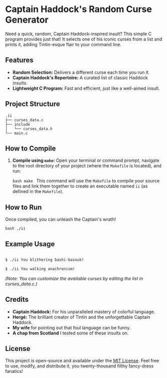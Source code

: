 # Captain Haddock's Random Curse Generator

Need a quick, random, Captain Haddock-inspired insult? This simple C program
provides just that! It selects one of his iconic curses from a list and prints
it, adding Tintin-esque flair to your command line.

## Features

* **Random Selection:** Delivers a different curse each time you
    run it.
* **Captain Haddock's Repertoire:** A curated list of classic Haddock
    insults.
* **Lightweight C Program:** Fast and efficient, just like a
    well-aimed insult.

## Project Structure

```
.ii
├── curses_data.c
├── include
│   └── curses_data.h
└── main.c
```

## How to Compile

1.  **Compile using `make`:** Open your terminal or command prompt, navigate to
the root directory of your project (where the `Makefile` is located), and run:

    ```bash make ``` This command will use the `Makefile` to compile your source
files and link them together to create an executable named `ii` (as defined in
the `Makefile`).

## How to Run

Once compiled, you can unleash the Captain's wrath!

```bash ./ii ```
## Example Usage

```bash $ ./ii You miserable macrocephalic!

$ ./ii You blithering bashi-bazouk!

$ ./ii You walking anachronism!  
```
*(Note: You can customize the available curses by editing the list in
curses_data.c.)*

## Credits

* **Captain Haddock:** For his unparalleled mastery of colorful
    language.
* **Hergé:** The brilliant creator of Tintin and the unforgettable
    Captain Haddock.
* **My wife** for pointing out that foul language can be funny. 
* **A chap from Scotland** I tested some of these insults on. 

## License

This project is open-source and available under the [MIT
License](https://opensource.org/licenses/MIT). Feel free to use, modify, and
distribute it, you twenty-thousand filthy fancy-dress fanatics!
